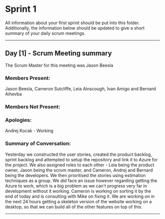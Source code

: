 # Sprint 1

All information about your first sprint should be put into this folder. Additionally, the information below should be updated to give a short summary of your daily scrum meetings.

---

## Day [1] - Scrum Meeting summary
The Scrum Master for this meeting was Jason Beesla

### Members Present:
Jason Beesla, Cameron Sutcliffe, Leia Ainscough, Ivan Amigo and Bernard Aihevba

### Members Not Present:


### Apologies:
Andrej Kocak - Working

### Summary of Conversation:
Yesterday we constructed the user stories, created the product backlog, sprint backlog and attempted to setup the repository and link it to Azure for the project. We also assigned roles to each other - Leia being the product owner, Jason being the scrum master, and Cameron, Andrej and Bernard being the developers. We then prioritised the stories using estimation techniques as a group. We did face an issue however regarding getting the Azure to work, which is a big problem as we can't progress very far in development without it working. Cameron is working on sorting it by the end of today and is consulting with Mike on fixing it. We are working on in the next 24 hours getting a skeleton version of the website working on a desktop, so that we can build all of the other features on top of this.

---
